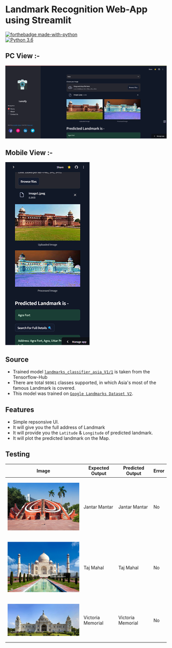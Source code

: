 # Landmark Recognition Web-App using Streamlit

[![forthebadge made-with-python](http://ForTheBadge.com/images/badges/made-with-python.svg)](https://www.python.org/)                 
[![Python 3.6](https://img.shields.io/badge/python-3.6-blue.svg)](https://www.python.org/downloads/release/python-360/)   

## PC View :- 
<img src="Images/lensify_site_preview.png">

## Mobile View :- 
<img src="Images/lensify_mobile.png">

## Source
- Trained model [`landmarks_classifier_asia_V1/1`](https://tfhub.dev/google/on_device_vision/classifier/landmarks_classifier_asia_V1/1) is taken from the Tensorflow-Hub
- There are total `98961` classes supported, in which Asia's most of the famous Landmark is covered.
- This model was trained on [`Google Landmarks Dataset V2`](https://ai.googleblog.com/2019/05/announcing-google-landmarks-v2-improved.html). 

## Features
- Simple repsonsive UI.
- It will give you the full address of Landmark
- It will provide you the `Latitude` & `Longitude` of predicted landmark.
- It will plot the predicted landmark on the Map.

## Testing

| Image                    | Expected Output            | Predicted Output            | Error                    |
|--------------------------|----------------------------|-----------------------------|--------------------------|
| <p align="center"><img src="Images/image2.jpg" width="300px"></p> | Jantar Mantar           | Jantar Mantar          | No                  |
| <p align="center"><img src="Images/image5.jpg" width="300px"></p> | Taj Mahal           | Taj Mahal          | No                 | 
| <p align="center"><img src="Images/image10.jpg" width="350px"></p> | Victoria Memorial           | Victoria Memorial          | No                 |

